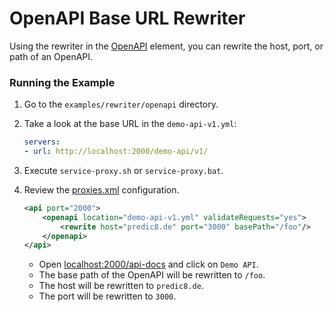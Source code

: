 # OpenAPI Base URL Rewriter

Using the rewriter in the [OpenAPI](../../openapi) element, you can rewrite the host, port, or path of an OpenAPI.

### Running the Example

1. Go to the `examples/rewriter/openapi` directory.

2. Take a look at the base URL in the `demo-api-v1.yml`:
    ```yaml
    servers:
    - url: http://localhost:2000/demo-api/v1/
    ```
3. Execute `service-proxy.sh` or `service-proxy.bat`.
4. Review the [proxies.xml](./proxies.xml) configuration. 
    ```xml
    <api port="2000">
        <openapi location="demo-api-v1.yml" validateRequests="yes">
            <rewrite host="predic8.de" port="3000" basePath="/foo"/>
        </openapi>
    </api>
    ```
    - Open [localhost:2000/api-docs](http://localhost:2000/api-docs) and click on `Demo API`.
    - The base path of the OpenAPI will be rewritten to `/foo`.
    - The host will be rewritten to `predic8.de`.
    - The port will be rewritten to `3000`.
